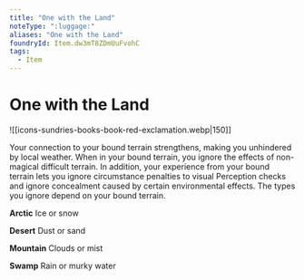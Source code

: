 ```yaml
---
title: "One with the Land"
noteType: ":luggage:"
aliases: "One with the Land"
foundryId: Item.dw3mT8ZDmUuFvohC
tags:
  - Item
---
```


# One with the Land
![[icons-sundries-books-book-red-exclamation.webp|150]]

Your connection to your bound terrain strengthens, making you unhindered by local weather. When in your bound terrain, you ignore the effects of non-magical difficult terrain. In addition, your experience from your bound terrain lets you ignore circumstance penalties to visual Perception checks and ignore concealment caused by certain environmental effects. The types you ignore depend on your bound terrain.

**Arctic** Ice or snow

**Desert** Dust or sand

**Mountain** Clouds or mist

**Swamp** Rain or murky water
